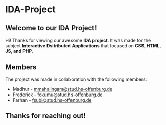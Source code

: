 # IDA-Project

## Welcome to our IDA Project!

Hi! Thanks for viewing our awesome **IDA project**. It was made for the subject **Interactive Dsitributed Applications** that focused on **CSS, HTML, JS, and PHP**.


## Members

The project was made in collaboration with the following members:

 - Madhur - mmahalingam@stud.hs-offenburg.de
 - Frederick - fokumu@stud.hs-offenburg.de
 - Farhan - fsubi@stud.hs-offenburg.de


## Thanks for reaching out!


